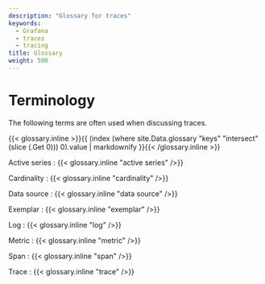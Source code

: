 ```yaml
---
description: "Glossary for traces"
keywords:
  - Grafana
  - traces
  - tracing
title: Glossary
weight: 500
---
```


# Terminology

The following terms are often used when discussing traces.

{{< glossary.inline >}}{{ (index (where site.Data.glossary "keys" "intersect" (slice (.Get 0))) 0).value | markdownify }}{{< /glossary.inline >}}

Active series
: {{< glossary.inline "active series" />}}

Cardinality
: {{< glossary.inline "cardinality" />}}

Data source
: {{< glossary.inline "data source" />}}

Exemplar
: {{< glossary.inline "exemplar" />}}

Log
: {{< glossary.inline "log" />}}

Metric
: {{< glossary.inline "metric" />}}

Span
: {{< glossary.inline "span" />}}

Trace
: {{< glossary.inline "trace" />}}
